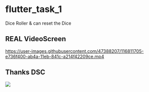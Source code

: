 # flutter_task_1

Dice Roller & can reset the Dice


## REAL VideoScreen

https://user-images.githubusercontent.com/47388207/116811705-e736f400-ab4a-11eb-841c-a214f42209ce.mp4


## Thanks DSC
![](https://user-images.githubusercontent.com/47388207/116399350-21418680-a829-11eb-996c-8f62e5373bf8.png)

